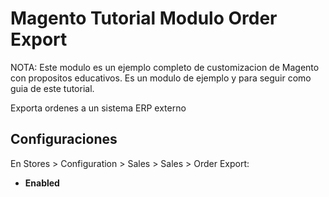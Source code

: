 # Magento Tutorial Modulo Order Export

NOTA: Este modulo es un ejemplo completo de customizacion de Magento con propositos educativos. Es un modulo de ejemplo y para seguir como guia de este tutorial.

Exporta ordenes a un sistema ERP externo

## Configuraciones

En Stores > Configuration > Sales > Sales > Order Export:

* **Enabled**

